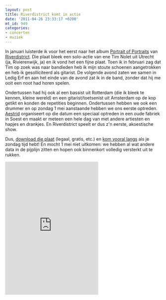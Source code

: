 ```yaml
---
layout: post
title: Riverdistrict komt in actie
date: '2011-04-26 23:33:17 +0200'
mt_id: 949
categories:
- concerten
- muziek
---
```

In januari luisterde ik voor het eerst naar het album <a href="http://shop.riverdistrictmusic.com/album/portrait-of-portraits">Portrait of Portraits</a> van <a href="http://www.riverdistrictmusic.com/">Riverdistrict</a>. Die plaat bleek een solo-actie van ene Tim Nolet uit Utrecht (ja, Rivierenwijk, ja) en ik vond het een fijne plaat. Toen ik in februari zag dat Tim op zoek was naar bandleden heb ik mijn stoute schoenen aangetrokken en heb ik gesolliciteerd als gitarist. De volgende avond zaten we samen in Ledig Erf en aan het einde van de avond zat ik in de band, zonder dat hij me ooit een noot had horen spelen.

Ondertussen had hij ook al een bassist uit Rotterdam (die ik bleek te kennen, kleine wereld) en een gitarist/toetsenist uit Amsterdam op de kop getikt en konden de repetities beginnen. Ondertussen hebben we ook een drummer en op zondag 1 mei aanstaande hebben we ons eerste optreden. <a href="http://www.aestrid.com/">Aestrid</a> organiseert op die datum een speciaal optreden in een oude fabriek in Soest en maakt er meteen een hele dag van met andere artiesten en hapjes en drankjes. En Riverdistrict speelt er dus z'n eerste, akoestische show.

Dus, <a href="http://shop.riverdistrictmusic.com/album/portrait-of-portraits">download die plaat</a> (legaal, gratis, etc.) en <a href="http://www.facebook.com/event.php?eid=122003521210178">kom vooral langs</a> als je zondag tijd hebt! En mocht 1 mei niet uitkomen: we hebben al wat andere data in de pijplijn zitten en hopen ook binnenkort volledig versterkt uit te rukken.

<iframe style="position: relative; display: block; width: 300px; height: 430px" src="http://bandcamp.com/EmbeddedPlayer/v=2/album=2208739686/size=grande3/bgcol=FFFFFF/linkcol=4285BB/" allowtransparency="true" frameborder="0"><a href="http://shop.riverdistrictmusic.com/album/portrait-of-portraits">Portrait of Portraits by Riverdistrict</a></iframe>
